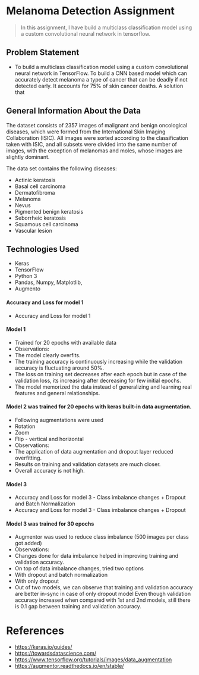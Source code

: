 # Melanoma Detection Assignment
> In this assignment, I have build a multiclass classification model using a custom convolutional neural network in tensorflow.



## Problem Statement
* To build a multiclass classification model using a custom convolutional neural network in TensorFlow. To build a CNN based model which can accurately detect melanoma a type of cancer that can be deadly if not detected early. It accounts for 75% of skin cancer deaths. A solution that 
<!-- You can include any other section that is pertinent to your problem -->

## General Information About the Data
The dataset consists of 2357 images of malignant and benign oncological diseases, which were formed from the International Skin Imaging Collaboration (ISIC). All images were sorted according to the classification taken with ISIC, and all subsets were divided into the same number of images, with the exception of melanomas and moles, whose images are slightly dominant.

The data set contains the following diseases:

- Actinic keratosis
- Basal cell carcinoma
- Dermatofibroma
- Melanoma
- Nevus
- Pigmented benign keratosis
- Seborrheic keratosis
- Squamous cell carcinoma
- Vascular lesion

<!-- You don't have to answer all the questions - just the ones relevant to your project. -->

## Technologies Used
- Keras
- TensorFlow
- Python 3
- Pandas, Numpy, Matplotlib,
- Augmento

<!-- As the libraries versions keep on changing, it is recommended to mention the version of library used in this project -->

#### Accuracy and Loss for model 1
- Accuracy and Loss for model 1

#### Model 1 
- Trained for 20 epochs with available data
- Observations:
- The model clearly overfits.
- The training accuracy is continuously increasing while the validation accuracy is fluctuating around 50%.
- The loss on training set decreases after each epoch but in case of the validation loss, its increasing after decreasing for few initial epochs.
- The model memorized the data instead of generalizing and learning real features and general relationships.


#### Model 2 was trained for 20 epochs with keras built-in data augmentation.
- Following augmentations were used
- Rotation
- Zoom
- Flip - vertical and horizontal
- Observations:
- The application of data augmentation and dropout layer reduced overfitting.
- Results on training and validation datasets are much closer.
- Overall accuracy is not high.

#### Model 3
- Accuracy and Loss for model 3 - Class imbalance changes + Dropout and Batch Normalization
- Accuracy and Loss for model 3 - Class imbalance changes + Dropout


#### Model 3 was trained for 30 epochs
- Augmentor was used to reduce class imbalance (500 images per class got added)
- Observations:
- Changes done for data imbalance helped in improving training and validation accuracy.
- On top of data imbalance changes, tried two options
- With dropout and batch normalization
- With only dropout
- Out of two models, we can observe that training and validation accuracy are better in-sync in case of only dropout model
Even though validation accuracy increased when compared with 1st and 2nd models, still there is 0.1 gap between training and validation accuracy.


# References
- https://keras.io/guides/
- https://towardsdatascience.com/
- https://www.tensorflow.org/tutorials/images/data_augmentation
- https://augmentor.readthedocs.io/en/stable/





<!-- Optional -->
<!-- ## License -->
<!-- This project is open source and available under the [... License](). -->

<!-- You don't have to include all sections - just the one's relevant to your project -->
